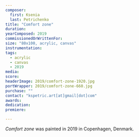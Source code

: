 ```yaml
---
composer:
  first: Ksenia
  last: Petrichenko
title: "Comfort zone"
duration:
yearComposed: 2019
commissionedOrWrittenFor:
size: "80x100, acrylic, canvas"
instrumentation:
tags:
  - acrylic
  - canvas
  - 2019
media:
score:
headerImage: 2019/comfort-zone-1920.jpg
portWrapper: 2019/comfort-zone-660.jpg
purchase: ""
contact: "kspetric.art[at]gmail[dot]com"
awards:
dedication:
premiere:

---
```

*Comfort zone* was painted in 2019 in Copenhagen, Denmark.
<br><br>
